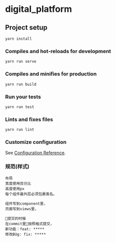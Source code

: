 # digital_platform

## Project setup
```
yarn install
```

### Compiles and hot-reloads for development
```
yarn run serve
```

### Compiles and minifies for production
```
yarn run build
```

### Run your tests
```
yarn run test
```

### Lints and fixes files
```
yarn run lint
```

### Customize configuration
See [Configuration Reference](https://cli.vuejs.org/config/).

### 规范(样式)
    布局
    宽度使用百分比
    高度使用px
    每个组件最外层必须包裹类名。

    组件写到component里，
    页面写到views里，

    提交的时候
    在commit里按照格式提交，
    新功能：feat: *****
    修改BUg: fix: *****
